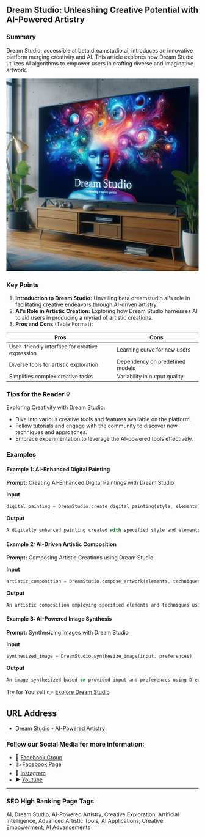 ## Dream Studio: Unleashing Creative Potential with AI-Powered Artistry

### Summary
Dream Studio, accessible at beta.dreamstudio.ai, introduces an innovative platform merging creativity and AI. This article explores how Dream Studio utilizes AI algorithms to empower users in crafting diverse and imaginative artwork.

<img src="dream-studio.webp" alt="Unleashing Creative Potential with AI-Powered Artistry">

### Key Points

1. **Introduction to Dream Studio:** Unveiling beta.dreamstudio.ai's role in facilitating creative endeavors through AI-driven artistry.
2. **AI's Role in Artistic Creation:** Exploring how Dream Studio harnesses AI to aid users in producing a myriad of artistic creations.
3. **Pros and Cons** (Table Format):

| Pros                                 | Cons                                |
|--------------------------------------|-------------------------------------|
| User-friendly interface for creative expression | Learning curve for new users    |
| Diverse tools for artistic exploration| Dependency on predefined models     |
| Simplifies complex creative tasks    | Variability in output quality       |

### Tips for the Reader 💡
Exploring Creativity with Dream Studio:
- Dive into various creative tools and features available on the platform.
- Follow tutorials and engage with the community to discover new techniques and approaches.
- Embrace experimentation to leverage the AI-powered tools effectively.

### Examples

#### Example 1: AI-Enhanced Digital Painting
**Prompt:** Creating AI-Enhanced Digital Paintings with Dream Studio

**Input**
```dart
digital_painting = DreamStudio.create_digital_painting(style, elements)
```

**Output**
```dart
A digitally enhanced painting created with specified style and elements using Dream Studio's AI-assisted tools.
```

#### Example 2: AI-Driven Artistic Composition
**Prompt:** Composing Artistic Creations using Dream Studio

**Input**
```dart
artistic_composition = DreamStudio.compose_artwork(elements, techniques)
```

**Output**
```dart
An artistic composition employing specified elements and techniques using Dream Studio's AI-assisted composition tools.
```

#### Example 3: AI-Powered Image Synthesis
**Prompt:** Synthesizing Images with Dream Studio

**Input**
```dart
synthesized_image = DreamStudio.synthesize_image(input, preferences)
```

**Output**
```dart
An image synthesized based on provided input and preferences using Dream Studio's AI-driven image synthesis capabilities.
```

Try for Yourself 👉 <a href="https://beta.dreamstudio.ai" target="_blank">Explore Dream Studio</a>

## URL Address
- <a href="https://beta.dreamstudio.ai" target="_blank">Dream Studio - AI-Powered Artistry</a>

### Follow our Social Media for more information:
- 📘 <a href="https://www.facebook.com/groups/trionxai" target="_blank">Facebook Group</a>
- 👍 <a href="https://www.facebook.com/ai.trionxai" target="_blank">Facebook Page</a>
- 📸 <a href="https://www.instagram.com/trionxai/" target="_blank">Instagram</a>
- ▶️ <a href="https://www.youtube.com/@robotdocs/" target="_blank">Youtube</a>

<hr>

### SEO High Ranking Page Tags
AI, Dream Studio, AI-Powered Artistry, Creative Exploration, Artificial Intelligence, Advanced Artistic Tools, AI Applications, Creative Empowerment, AI Advancements